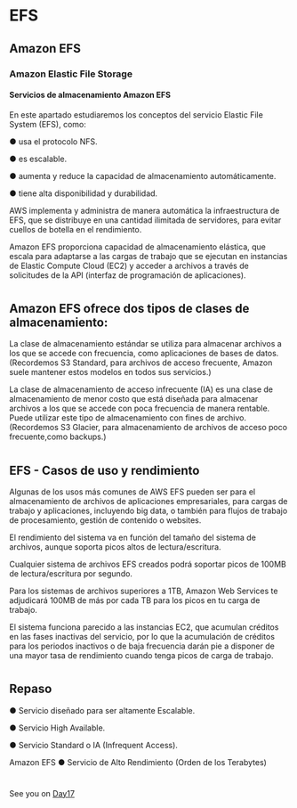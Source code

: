 
# EFS

## Amazon EFS

### Amazon Elastic File Storage

#### Servicios de almacenamiento Amazon EFS


En este apartado estudiaremos los conceptos del servicio Elastic File System (EFS), como:

● usa el protocolo NFS.

● es escalable.

● aumenta y reduce la capacidad de almacenamiento automáticamente.

● tiene alta disponibilidad y durabilidad.

AWS implementa y administra de manera automática la infraestructura de EFS, que se distribuye en una cantidad ilimitada de servidores, para evitar cuellos de botella en el rendimiento.

Amazon EFS proporciona capacidad de almacenamiento elástica, que escala para adaptarse a las cargas de trabajo que se ejecutan en instancias de Elastic Compute Cloud (EC2) y acceder a archivos a través de solicitudes de la API (interfaz de programación de aplicaciones).

#
#

## Amazon EFS ofrece dos tipos de clases de almacenamiento:

La clase de almacenamiento estándar se utiliza para almacenar archivos a los que se accede con frecuencia, como aplicaciones de bases de datos. (Recordemos S3
Standard, para archivos de acceso frecuente, Amazon suele mantener estos modelos en todos sus servicios.) 

La clase de almacenamiento de acceso infrecuente (IA) es una clase de almacenamiento de menor costo que está diseñada para almacenar archivos a los que se accede con poca frecuencia de manera rentable. Puede utilizar este tipo de almacenamiento con fines de archivo. (Recordemos S3 Glacier, para almacenamiento de archivos de acceso poco frecuente,como backups.) 

#
#

## EFS - Casos de uso y rendimiento 

Algunas de los usos más comunes de AWS EFS pueden ser para el almacenamiento de archivos de aplicaciones empresariales, para cargas de trabajo y aplicaciones,
incluyendo big data, o también para flujos de trabajo de procesamiento, gestión de contenido o websites.

El rendimiento del sistema va en función del tamaño del sistema de archivos, aunque soporta picos altos de lectura/escritura.

Cualquier sistema de archivos EFS creados podrá soportar picos de 100MB de lectura/escritura por segundo.

Para los sistemas de archivos superiores a 1TB, Amazon Web Services te adjudicará 100MB de más por cada TB para los picos en tu carga de trabajo.

El sistema funciona parecido a las instancias EC2, que acumulan créditos en las fases inactivas del servicio, por lo que la acumulación de créditos para los
periodos inactivos o de baja frecuencia darán pie a disponer de una mayor tasa de rendimiento cuando tenga picos de carga de trabajo.


#
#

## Repaso

● Servicio diseñado para ser altamente Escalable.

● Servicio High Available.

● Servicio Standard o IA (Infrequent Access).

Amazon EFS ● Servicio de Alto Rendimiento (Orden de los Terabytes)




#
#
#
#




See you on [Day17](day17.md)
